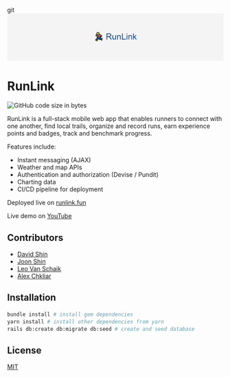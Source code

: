 git![](./app/assets/images/RunLink.png)
# RunLink
![GitHub code size in bytes](https://img.shields.io/github/languages/code-size/alexchkliar/runlink)

RunLink is a full-stack mobile web app that enables runners to connect with one another, find local trails, organize and record runs, earn experience points and badges, track and benchmark progress.

Features include:
- Instant messaging (AJAX)
- Weather and map APIs
- Authentication and authorization (Devise / Pundit)
- Charting data
- CI/CD pipeline for deployment

Deployed live on [runlink.fun](https://runlink.fun)

Live demo on [YouTube](https://youtu.be/6s_awQL4-Os?t=510)

## Contributors
- [David Shin](https://github.com/DavidShin0413)
- [Joon Shin](https://github.com/JoonHoShin2021)
- [Leo Van Schaik](https://github.com/leonardo-vanschaik)
- [Alex Chkliar](https://github.com/alexchkliar)

## Installation

``` bash
bundle install # install gem dependencies
yarn install # install other dependencies from yarn
rails db:create db:migrate db:seed # create and seed database
```

## License
[MIT](https://choosealicense.com/licenses/mit/)

